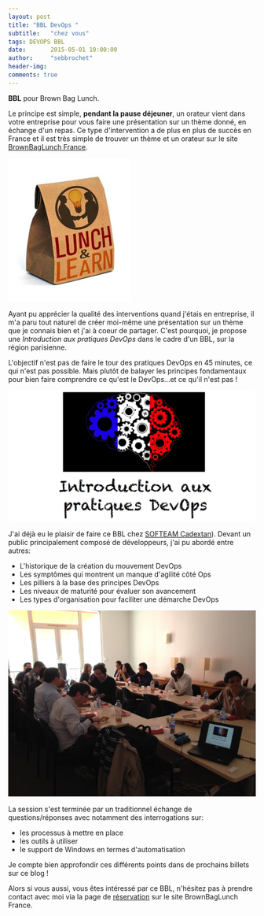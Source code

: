 ```yaml
---
layout: post
title: "BBL DevOps "
subtitle:   "chez vous"
tags: DEVOPS BBL
date:       2015-05-01 10:00:00
author:     "sebbrochet"
header-img: 
comments: true
---
```


**BBL** pour Brown Bag Lunch.  

Le principe est simple, **pendant la pause déjeuner**, un orateur vient dans votre entreprise pour vous faire une présentation sur un thème donné, en échange d'un repas.
Ce type d'intervention a de plus en plus de succès en France et il est très simple de trouver un thème et un orateur sur le site [BrownBagLunch France](http://www.brownbaglunch.fr/).

![brownbaglunch](/img/2015/lunch_and_learn.jpg)

Ayant pu apprécier la qualité des interventions quand j'étais en entreprise, il m'a paru tout naturel de créer moi-même une présentation sur un thème que je connais bien et j'ai à coeur de partager.
C'est pourquoi, je propose une *Introduction aux pratiques DevOps* dans le cadre d'un BBL, sur la région parisienne.

L'objectif n'est pas de faire le tour des pratiques DevOps en 45 minutes, ce qui n'est pas possible.
Mais plutôt de balayer les principes fondamentaux pour bien faire comprendre ce qu'est le DevOps...et ce qu'il n'est pas !

![introduction aux pratiques devops](/img/2015/introduction_aux_pratiques_devops.png)

J'ai déjà eu le plaisir de faire ce BBL chez [SOFTEAM Cadextan](http://www.softeam.fr/)).
Devant un public principalement composé de développeurs, j'ai pu abordé entre autres:
* L'historique de la création du mouvement DevOps
* Les symptômes qui montrent un manque d'agilité côté Ops
* Les pilliers à la base des principes DevOps
* Les niveaux de maturité pour évaluer son avancement
* Les types d'organisation pour faciliter une démarche DevOps

![BBL chez SOFTEAM Cadextan](/img/2015/bbl_softeam_cadextan.png)

La session s'est terminée par un traditionnel échange de questions/réponses avec notamment des interrogations sur:
* les processus à mettre en place
* les outils à utiliser
* le support de Windows en termes d'automatisation

Je compte bien approfondir ces différents points dans de prochains billets sur ce blog !

Alors si vous aussi, vous êtes intéressé par ce BBL, n'hésitez pas à prendre contact avec moi via la page de [réservation](http://www.brownbaglunch.fr/baggers.html#Sébastien_Brochet_Paris) sur le site BrownBagLunch France.